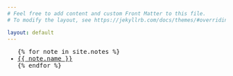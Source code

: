 ```yaml
---
# Feel free to add content and custom Front Matter to this file.
# To modify the layout, see https://jekyllrb.com/docs/themes/#overriding-theme-defaults

layout: default
---
```


<style>
a.todo { color:red; }
a.doing { color:green; }
</style>

<ul style="font-family:monospace">
{% for note in site.notes %}
  <li>
    <a href="{{ site.url }}{{ note.url }}" class="{{ note.status }}">
      {{ note.name }}
    </a>
  </li>
{% endfor %}
</ul>